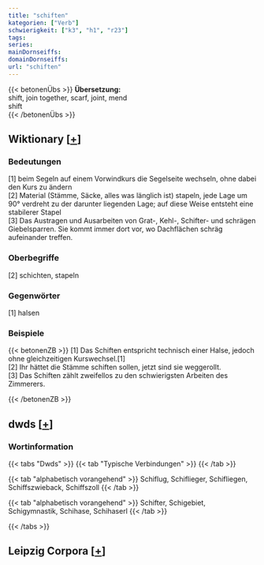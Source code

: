 ```yaml
---
title: "schiften"
kategorien: ["Verb"]
schwierigkeit: ["k3", "h1", "r23"]
tags:
series:
mainDornseiffs:
domainDornseiffs:
url: "schiften"
---
```


{{< betonenÜbs >}}
**Übersetzung:**  
shift, join together, scarf, joint, mend  
shift  
{{< /betonenÜbs >}}

## Wiktionary [[+](https://de.wiktionary.org/wiki/schiften)]

### Bedeutungen
[1] beim Segeln auf einem Vorwindkurs die Segelseite wechseln, ohne dabei den Kurs zu ändern  
[2] Material (Stämme, Säcke, alles was länglich ist) stapeln, jede Lage um 90° verdreht zu der darunter liegenden Lage; auf diese Weise entsteht eine stabilerer Stapel  
[3] Das Austragen und Ausarbeiten von Grat-, Kehl-, Schifter- und schrägen Giebelsparren. Sie kommt immer dort vor, wo Dachflächen schräg aufeinander treffen.  

### Oberbegriffe
[2] schichten, stapeln  

### Gegenwörter
[1] halsen  

### Beispiele
{{< betonenZB >}}
[1] Das Schiften entspricht technisch einer Halse, jedoch ohne gleichzeitigen Kurswechsel.[1]  
[2] Ihr hättet die Stämme schiften sollen, jetzt sind sie weggerollt.  
[3] Das Schiften zählt zweifellos zu den schwierigsten Arbeiten des Zimmerers.  

{{< /betonenZB >}}


## dwds [[+](https://www.dwds.de/wb/schiften)]

### Wortinformation
{{< tabs "Dwds" >}}
{{< tab "Typische Verbindungen" >}}
{{< /tab >}}

{{< tab "alphabetisch vorangehend" >}}
Schiflug, Schiflieger, Schifliegen, Schiffszwieback, Schiffszoll
{{< /tab >}}

{{< tab "alphabetisch vorangehend" >}}
Schifter, Schigebiet, Schigymnastik, Schihase, Schihaserl
{{< /tab >}}

{{< /tabs >}}

## Leipzig Corpora [[+](https://corpora.uni-leipzig.de/en/res?word=schiften&corpusId=deu_newscrawl-public_2018)]


